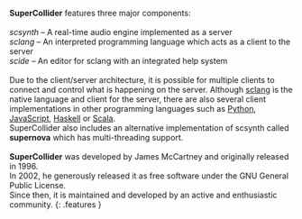 **SuperCollider** features three major components:<br /><br />
*scsynth* – A real-time audio engine implemented as a server  
*sclang* – An interpreted programming language which acts as a client to the server  
*scide* – An editor for sclang with an integrated help system  
<br />
Due to the client/server architecture, it is possible for multiple clients to connect and control what is happening on the server.
Although [sclang](https://docs.supercollider.online/Tutorials/Getting-Started/01-Introductory-Remarks.html) is the native language and client for the server, there are also several client implementations in other programming languages such as [Python](https://supriya-project.github.io/supriya/), [JavaScript](https://crucialfelix.github.io/supercolliderjs/#/), [Haskell](https://rohandrape.net/?t=hsc3) or [Scala](https://codeberg.org/sciss/ScalaCollider).
<br />
SuperCollider also includes an alternative implementation of scsynth called **supernova** which has multi-threading support.
<br /><br />
**SuperCollider** was developed by James McCartney and originally released in 1996.  
In 2002, he generously released it as free software under the GNU General Public License.  
Since then, it is maintained and developed by an active and enthusiastic community.
{: .features }
